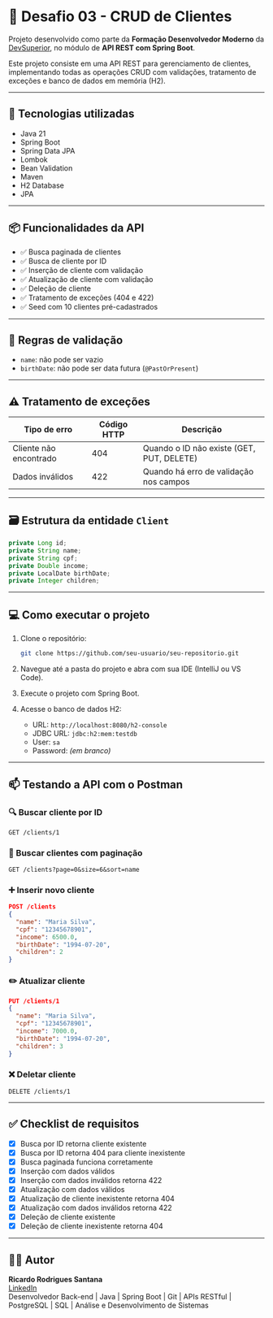 # 🧾 Desafio 03 - CRUD de Clientes

Projeto desenvolvido como parte da **Formação Desenvolvedor Moderno** da [DevSuperior](https://devsuperior.com.br), no módulo de **API REST com Spring Boot**.

Este projeto consiste em uma API REST para gerenciamento de clientes, implementando todas as operações CRUD com validações, tratamento de exceções e banco de dados em memória (H2).

---

## 🚀 Tecnologias utilizadas

- Java 21
- Spring Boot
- Spring Data JPA
- Lombok
- Bean Validation
- Maven
- H2 Database
- JPA

---

## 📦 Funcionalidades da API

- ✅ Busca paginada de clientes
- ✅ Busca de cliente por ID
- ✅ Inserção de cliente com validação
- ✅ Atualização de cliente com validação
- ✅ Deleção de cliente
- ✅ Tratamento de exceções (404 e 422)
- ✅ Seed com 10 clientes pré-cadastrados

---

## 🧪 Regras de validação

- `name`: não pode ser vazio
- `birthDate`: não pode ser data futura (`@PastOrPresent`)

---

## ⚠️ Tratamento de exceções

| Tipo de erro         | Código HTTP | Descrição                              |
|----------------------|-------------|----------------------------------------|
| Cliente não encontrado | 404         | Quando o ID não existe (GET, PUT, DELETE) |
| Dados inválidos      | 422         | Quando há erro de validação nos campos |

---

## 🗃️ Estrutura da entidade `Client`

```java
private Long id;
private String name;
private String cpf;
private Double income;
private LocalDate birthDate;
private Integer children;
```

---

## 💻 Como executar o projeto

1. Clone o repositório:
   ```bash
   git clone https://github.com/seu-usuario/seu-repositorio.git
   ```

2. Navegue até a pasta do projeto e abra com sua IDE (IntelliJ ou VS Code).

3. Execute o projeto com Spring Boot.

4. Acesse o banco de dados H2:
   - URL: `http://localhost:8080/h2-console`
   - JDBC URL: `jdbc:h2:mem:testdb`
   - User: `sa`
   - Password: *(em branco)*

---

## 📫 Testando a API com o Postman

### 🔍 Buscar cliente por ID
```
GET /clients/1
```

### 📄 Buscar clientes com paginação
```
GET /clients?page=0&size=6&sort=name
```

### ➕ Inserir novo cliente
```json
POST /clients
{
  "name": "Maria Silva",
  "cpf": "12345678901",
  "income": 6500.0,
  "birthDate": "1994-07-20",
  "children": 2
}
```

### ✏️ Atualizar cliente
```json
PUT /clients/1
{
  "name": "Maria Silva",
  "cpf": "12345678901",
  "income": 7000.0,
  "birthDate": "1994-07-20",
  "children": 3
}
```

### ❌ Deletar cliente
```
DELETE /clients/1
```

---

## ✅ Checklist de requisitos

- [x] Busca por ID retorna cliente existente
- [x] Busca por ID retorna 404 para cliente inexistente
- [x] Busca paginada funciona corretamente
- [x] Inserção com dados válidos
- [x] Inserção com dados inválidos retorna 422
- [x] Atualização com dados válidos
- [x] Atualização de cliente inexistente retorna 404
- [x] Atualização com dados inválidos retorna 422
- [x] Deleção de cliente existente
- [x] Deleção de cliente inexistente retorna 404

---

## 👨‍💻 Autor

**Ricardo Rodrigues Santana**  
[LinkedIn](https://www.linkedin.com/in/ricardo-r-santana/)  
Desenvolvedor Back-end | Java | Spring Boot | Git | APIs RESTful | PostgreSQL | SQL | Análise e Desenvolvimento de Sistemas
